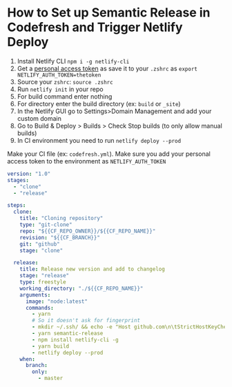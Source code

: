 # How to Set up Semantic Release in Codefresh and Trigger Netlify Deploy

1. Install Netlify CLI `npm i -g netlify-cli`
2. Get a [personal access token](https://app.netlify.com/user/applications/personal) as save it to your `.zshrc` as `export NETLIFY_AUTH_TOKEN=thetoken`
3. Source your `zshrc`: `source .zshrc`
4. Run `netlify init` in your repo
5. For build command enter nothing
6. For directory enter the build directory (ex: `build` or `_site`)
7. In the Netlify GUI go to Settings>Domain Management and add your custom domain
8. Go to Build & Deploy > Builds > Check Stop builds (to only allow manual builds)
9. In CI environment you need to run `netlify deploy --prod`

Make your CI file (ex: `codefresh.yml`). Make sure you add your personal access token to the environment as `NETLIFY_AUTH_TOKEN`

```yml
version: "1.0"
stages:
  - "clone"
  - "release"

steps:
  clone:
    title: "Cloning repository"
    type: "git-clone"
    repo: "${{CF_REPO_OWNER}}/${{CF_REPO_NAME}}"
    revision: "${{CF_BRANCH}}"
    git: "github"
    stage: "clone"

  release:
    title: Release new version and add to changelog
    stage: "release"
    type: freestyle
    working_directory: "./${{CF_REPO_NAME}}"
    arguments:
      image: "node:latest"
      commands:
        - yarn
        # So it doesn't ask for fingerprint
        - mkdir ~/.ssh/ && echo -e "Host github.com\n\tStrictHostKeyChecking no\n" > ~/.ssh/config
        - yarn semantic-release
        - npm install netlify-cli -g
        - yarn build
        - netlify deploy --prod
    when:
      branch:
        only:
          - master
```